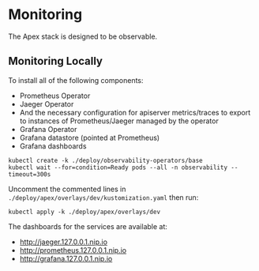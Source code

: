 Monitoring
==========

The Apex stack is designed to be observable.

## Monitoring Locally

To install all of the following components:
- Prometheus Operator
- Jaeger Operator
- And the necessary configuration for apiserver metrics/traces to export to instances of Prometheus/Jaeger managed by the operator
- Grafana Operator
- Grafana datastore (pointed at Prometheus)
- Grafana dashboards

```console
kubectl create -k ./deploy/observability-operators/base
kubectl wait --for=condition=Ready pods --all -n observability --timeout=300s
```

Uncomment the commented lines in `./deploy/apex/overlays/dev/kustomization.yaml` then run:

```console
kubectl apply -k ./deploy/apex/overlays/dev
```
The dashboards for the services are available at:
- http://jaeger.127.0.0.1.nip.io
- http://prometheus.127.0.0.1.nip.io
- http://grafana.127.0.0.1.nip.io

